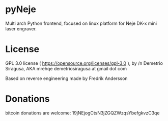# pyNeje

Multi arch Python frontend, focused on linux platform for Neje DK-x mini laser engraver.

# License
GPL 3.0 license ( https://opensource.org/licenses/gpl-3.0 ), by /n
Demetrio Siragusa, AKA mrehqe
demetriosiragusa at gmail dot com

Based on reverse engineering made by Fredrik Andersson


# Donations
bitcoin donations are welcome:
19jNEjogCtsN3jZGQZWzqsYbefgkvzC3qe
